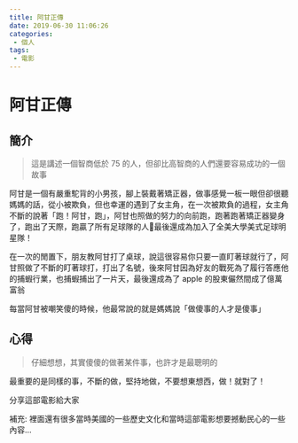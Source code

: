 ```yaml
---
title: 阿甘正傳
date: 2019-06-30 11:06:26
categories:
 - 個人
tags:
 - 電影
---
```


# 阿甘正傳

## 簡介

> 這是講述一個智商低於 75 的人，但卻比高智商的人們還要容易成功的一個故事

阿甘是一個有嚴重駝背的小男孩，腳上裝戴著矯正器，做事感覺一板一眼但卻很聽媽媽的話，從小被欺負，但也幸運的遇到了女主角，在一次被欺負的過程，女主角不斷的說著「跑！阿甘，跑」，阿甘也照做的努力的向前跑，跑著跑著矯正器變身了，跑出了天際，跑贏了所有足球隊的人最後還成為加入了全美大學美式足球明星隊！

在一次的閒置下，朋友教阿甘打了桌球，說這很容易你只要一直盯著球就行了，阿甘照做了不斷的盯著球打，打出了名號，後來阿甘因為好友的戰死為了履行答應他的捕蝦行業，也捕蝦捕出了一片天，最後還成為了 apple 的股東儼然間成了億萬富翁

每當阿甘被嘲笑傻的時候，他最常說的就是媽媽說「做傻事的人才是傻事」

## 心得

> 仔細想想，其實傻傻的做著某件事，也許才是最聰明的

最重要的是同樣的事，不斷的做，堅持地做，不要想東想西，做！就對了！

分享這部電影給大家

補充: 裡面還有很多當時美國的一些歷史文化和當時這部電影想要撼動民心的一些內容…
